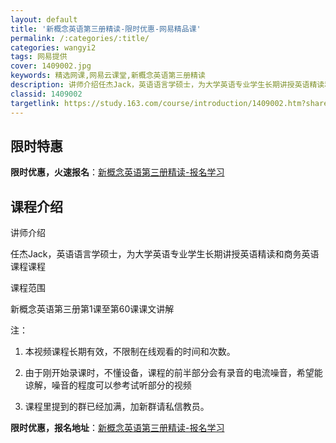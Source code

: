 ```yaml
---
layout: default
title: '新概念英语第三册精读-限时优惠-网易精品课'
permalink: /:categories/:title/
categories: wangyi2
tags: 网易提供
cover: 1409002.jpg
keywords: 精选网课,网易云课堂,新概念英语第三册精读
description: 讲师介绍任杰Jack，英语语言学硕士，为大学英语专业学生长期讲授英语精读和商务英语课程课程课程范围新概念英语第三册第1课
classid: 1409002
targetlink: https://study.163.com/course/introduction/1409002.htm?share=1&shareId=1025206652&utm_campaign=share&utm_medium=iphoneShare&utm_source=&utm_u=1025206652
---
```


## 限时特惠

**限时优惠，火速报名**：[新概念英语第三册精读-报名学习](https://study.163.com/course/introduction/1409002.htm?share=1&shareId=1025206652&utm_campaign=share&utm_medium=iphoneShare&utm_source=&utm_u=1025206652)

## 课程介绍

讲师介绍

任杰Jack，英语语言学硕士，为大学英语专业学生长期讲授英语精读和商务英语课程课程



课程范围

新概念英语第三册第1课至第60课课文讲解



注：

1. 本视频课程长期有效，不限制在线观看的时间和次数。

2. 由于刚开始录课时，不懂设备，课程的前半部分会有录音的电流噪音，希望能谅解，噪音的程度可以参考试听部分的视频

3. 课程里提到的群已经加满，加新群请私信教员。

**限时优惠，报名地址**：[新概念英语第三册精读-报名学习](https://study.163.com/course/introduction/1409002.htm?share=1&shareId=1025206652&utm_campaign=share&utm_medium=iphoneShare&utm_source=&utm_u=1025206652)

